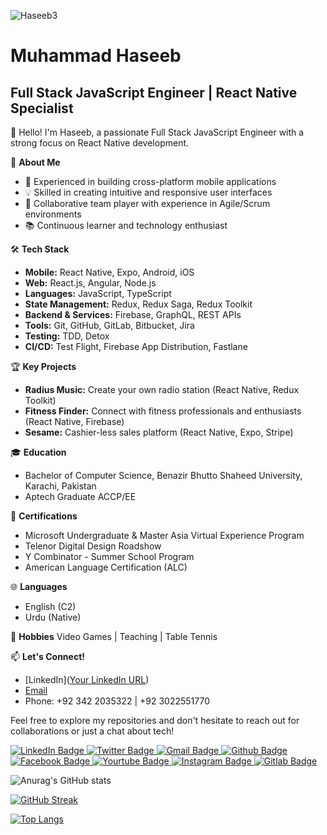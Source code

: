 ![Haseeb3](https://user-images.githubusercontent.com/42865210/164467407-c5bc59de-1c4f-4c62-9a41-4834395abe98.png)

# Muhammad Haseeb
## Full Stack JavaScript Engineer | React Native Specialist

👋 Hello! I'm Haseeb, a passionate Full Stack JavaScript Engineer with a strong focus on React Native development.

🌟 **About Me**
- 🚀 Experienced in building cross-platform mobile applications
- 💡 Skilled in creating intuitive and responsive user interfaces
- 🤝 Collaborative team player with experience in Agile/Scrum environments
- 📚 Continuous learner and technology enthusiast

🛠️ **Tech Stack**
- **Mobile:** React Native, Expo, Android, iOS
- **Web:** React.js, Angular, Node.js
- **Languages:** JavaScript, TypeScript
- **State Management:** Redux, Redux Saga, Redux Toolkit
- **Backend & Services:** Firebase, GraphQL, REST APIs
- **Tools:** Git, GitHub, GitLab, Bitbucket, Jira
- **Testing:** TDD, Detox
- **CI/CD:** Test Flight, Firebase App Distribution, Fastlane

🏆 **Key Projects**
- **Radius Music:** Create your own radio station (React Native, Redux Toolkit)
- **Fitness Finder:** Connect with fitness professionals and enthusiasts (React Native, Firebase)
- **Sesame:** Cashier-less sales platform (React Native, Expo, Stripe)

🎓 **Education**
- Bachelor of Computer Science, Benazir Bhutto Shaheed University, Karachi, Pakistan
- Aptech Graduate ACCP/EE

📜 **Certifications**
- Microsoft Undergraduate & Master Asia Virtual Experience Program
- Telenor Digital Design Roadshow
- Y Combinator - Summer School Program
- American Language Certification (ALC)

🌐 **Languages**
- English (C2)
- Urdu (Native)

🏓 **Hobbies**
Video Games | Teaching | Table Tennis

📫 **Let's Connect!**
- [LinkedIn]([Your LinkedIn URL](https://www.linkedin.com/in/haseebnk/))
- [Email](mailto:haseebnk37@gmail.com)
- Phone: +92 342 2035322 | +92 3022551770

Feel free to explore my repositories and don't hesitate to reach out for collaborations or just a chat about tech!


<div id="badges">
  </a>
   <a href="https://www.linkedin.com/in/haseebnk/">
    <img src="https://img.shields.io/badge/LinkedIn-blue?style=for-the-badge&logo=linkedin&logoColor=white" alt="LinkedIn Badge"/>
  </a>
  

 <a href="https://twitter.com/haseebnk">
    <img src="https://img.shields.io/badge/twitter-blue?style=for-the-badge&logo=twitter&logoColor=white" alt="Twitter Badge"/>
  </a>
  <a href="https://www.gmail.com/haseebnk37@gmail.com">
      <img src="https://img.shields.io/badge/Gmail-red?style=for-the-badge&logo=Gmail&logoColor=white" alt="Gmail Badge"/>
  </a>
   <a href="https://github.com/haseebnk">
    <img src="https://img.shields.io/badge/Github-black?style=for-the-badge&logo=Github&logoColor=white" alt="Github Badge"/>
  </a>
   <a href="https://www.facebook.com/malikhaseebnawaz">
      <img src="https://img.shields.io/badge/Facebook-blue?style=for-the-badge&logo=Facebook&logoColor=white" alt="Facebook Badge"/>
  </a>
    <a href="https://www.youtube.com/haseebnk">
      <img src="https://img.shields.io/badge/Youtube-red?style=for-the-badge&logo=Youtube&logoColor=white" alt="Yourtube Badge"/>
  </a>
  <a href="https://www.instagram.com/haseeb__nk">
      <img src="https://img.shields.io/badge/Instagram-ff69b4?style=for-the-badge&logo=Instagram&logoColor=white" alt="Instagram Badge"/>
  </a>
  <a href="https://gitlab.com/haseebnk37">
      <img src="https://img.shields.io/badge/Gitlab-yellow?style=for-the-badge&logo=Gitlab&logoColor=white" alt="Gitlab Badge"/>
  </a>
   
</div>






![Anurag's GitHub stats](https://github-readme-stats.vercel.app/api?username=haseebnk&show_icons=true&theme=dark)

[![GitHub Streak](http://github-readme-streak-stats.herokuapp.com?user=haseebnk&theme=dark&date_format=M%20j%5B%2C%20Y%5D)](https://git.io/streak-stats)

[![Top Langs](https://github-readme-stats.vercel.app/api/top-langs/?username=haseebnk&layout=compact)](https://github.com/haseebnk/github-readme-stats)
